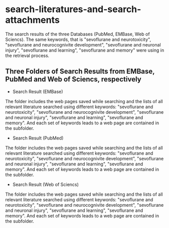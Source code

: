 # search-literatures-and-search-attachments
The search results of the three Databases (PubMed, EMBase, Web of Sciencs). The same keywords, that is "sevoflurane and neurotoxicity", "sevoflurane and neurocognivite development", "sevoflurane and neuronal injury", "sevoflurane and learning", "sevoflurane and memory" were using in the retrieval process.

## Three Folders of Search Results from EMBase, PubMed and Web of Sciencs, respectively
+ Search Result (EMBase)

The folder includes the web pages saved while searching and the lists of all relevant literature searched using different keywords: "sevoflurane and neurotoxicity", "sevoflurane and neurocognivite development", "sevoflurane and neuronal injury", "sevoflurane and learning", "sevoflurane and memory". And each set of keywords leads to a web page are contained in the subfolder.

+ Search Result (PubMed)

The folder includes the web pages saved while searching and the lists of all relevant literature searched using different keywords: "sevoflurane and neurotoxicity", "sevoflurane and neurocognivite development", "sevoflurane and neuronal injury", "sevoflurane and learning", "sevoflurane and memory". And each set of keywords leads to a web page are contained in the subfolder.

+ Search Result (Web of Sciencs)

The folder includes the web pages saved while searching and the lists of all relevant literature searched using different keywords: "sevoflurane and neurotoxicity", "sevoflurane and neurocognivite development", "sevoflurane and neuronal injury", "sevoflurane and learning", "sevoflurane and memory". And each set of keywords leads to a web page are contained in the subfolder.




